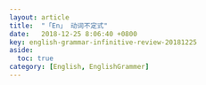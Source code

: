 ```yaml
---
layout: article
title:  "「En」 动词不定式"
date:   2018-12-25 8:06:40 +0800
key: english-grammar-infinitive-review-20181225
aside:
  toc: true
category: [English, EnglishGrammer]
---
```

